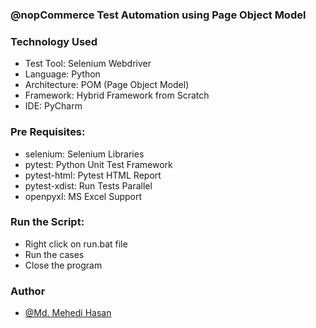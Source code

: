 ### @nopCommerce Test Automation using Page Object Model

### Technology Used

- Test Tool: Selenium Webdriver
- Language: Python
- Architecture: POM (Page Object Model)
- Framework: Hybrid Framework from Scratch
- IDE: PyCharm

### Pre Requisites:

- selenium: Selenium Libraries
- pytest: Python Unit Test Framework
- pytest-html: Pytest HTML Report
- pytest-xdist: Run Tests Parallel
- openpyxl: MS Excel Support

### Run the Script:

- Right click on run.bat file
- Run the cases
- Close the program

### Author

- [@Md. Mehedi Hasan](https://github.com/mehedi9021)

